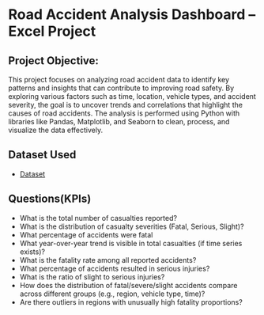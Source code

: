 # Road Accident Analysis Dashboard – Excel Project
## Project Objective:
This project focuses on analyzing road accident data to identify key patterns and insights that can contribute to improving road safety. By exploring various factors such as time, location, vehicle types, and accident severity, the goal is to uncover trends and correlations that highlight the causes of road accidents. The analysis is performed using Python with libraries like Pandas, Matplotlib, and Seaborn to clean, process, and visualize the data effectively.
## Dataset Used
- <a href="https://github.com/supri224/Data-Analysis-Dashboard/blob/main/Road%20accident%20analysis%20data.xlsb">Dataset</a>

## Questions(KPIs)
- What is the total number of casualties reported?
- What is the distribution of casualty severities (Fatal, Serious, Slight)?
- What percentage of accidents were fatal
- What year-over-year trend is visible in total casualties (if time series exists)?
- What is the fatality rate among all reported accidents?
- What percentage of accidents resulted in serious injuries?
- What is the ratio of slight to serious injuries?
- How does the distribution of fatal/severe/slight accidents compare across different groups (e.g., region, vehicle type, time)?
- Are there outliers in regions with unusually high fatality proportions?
